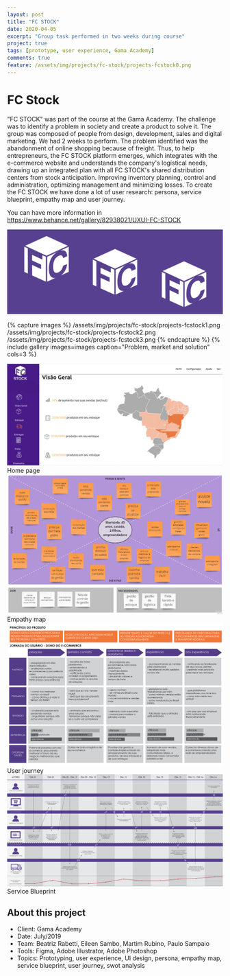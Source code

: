 ```yaml
---
layout: post
title: "FC STOCK"
date: 2020-04-05
excerpt: "Group task performed in two weeks during course"
project: true
tags: [prototype, user experience, Gama Academy]
comments: true
feature: /assets/img/projects/fc-stock/projects-fcstock0.png
---
```


# FC Stock

"FC STOCK" was part of the course at the Gama Academy. The challenge was to identify a problem in society and create a product to solve it. The group was composed of people from design, development, sales and digital marketing. We had 2 weeks to perform. The problem identified was the abandonment of online shopping because of freight. Thus, to help entrepreneurs, the FC STOCK platform emerges, which integrates with the e-commerce website and understands the company's logistical needs, drawing up an integrated plan with all FC STOCK's shared distribution centers from stock anticipation. Improving inventory planning, control and administration, optimizing management and minimizing losses. To create the FC STOCK we have done a lot of user research: persona, service blueprint, empathy map and user journey.

You can have more information in https://www.behance.net/gallery/82938021/UXUI-FC-STOCK

![Moon Homepage](/assets/img/projects/fc-stock/projects-fcstock.png) 

{% capture images %}
	/assets/img/projects/fc-stock/projects-fcstock1.png
	/assets/img/projects/fc-stock/projects-fcstock2.png
	/assets/img/projects/fc-stock/projects-fcstock3.png
{% endcapture %}
{% include gallery images=images caption="Problem, market and solution" cols=3 %}

![Moon Homepage](/assets/img/projects/fc-stock/projects-fcstock4.png) 
Home page
![Moon Homepage](/assets/img/projects/fc-stock/projects-fcstock5.jpg) 
Empathy map
![Moon Homepage](/assets/img/projects/fc-stock/projects-fcstock6.png) 
User journey
![Moon Homepage](/assets/img/projects/fc-stock/projects-fcstock7.png) 
Service Blueprint

## About this project
* Client: Gama Academy
* Date: July/2019
* Team: Beatriz Rabetti, Eileen Sambo, Martim Rubino, Paulo Sampaio
* Tools: Figma, Adobe Illustrator, Adobe Photoshop
* Topics: Prototyping, user experience, UI design, persona, empathy map, service blueprint, user journey, swot analysis

